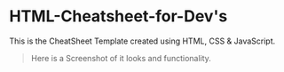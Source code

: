 # HTML-Cheatsheet-for-Dev's

This is the CheatSheet Template created using HTML, CSS & JavaScript.

> Here is a Screenshot of it looks and functionality.
